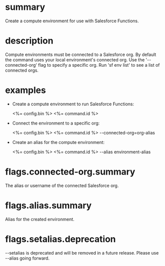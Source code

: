 # summary

Create a compute environment for use with Salesforce Functions.

# description

Compute environments must be connected to a Salesforce org. By default the command uses your local environment's connected org. Use the '--connected-org' flag to specify a specific org. Run 'sf env list' to see a list of connected orgs.

# examples

- Create a compute environment to run Salesforce Functions:

    <%= config.bin %> <%= command.id %>

- Connect the environment to a specific org:

    <%= config.bin %> <%= command.id %> --connected-org=org-alias

- Create an alias for the compute environment:

    <%= config.bin %> <%= command.id %> --alias environment-alias

# flags.connected-org.summary

The alias or username of the connected Salesforce org.

# flags.alias.summary

Alias for the created environment.

# flags.setalias.deprecation

--setalias is deprecated and will be removed in a future release. Please use --alias going forward.
